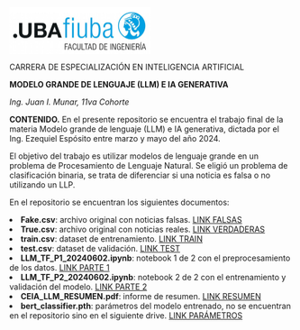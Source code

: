 <img src="https://github.com/hernancontigiani/ceia_memorias_especializacion/raw/master/Figures/logoFIUBA.jpg" width="250" align="center">

CARRERA DE ESPECIALIZACIÓN EN INTELIGENCIA ARTIFICIAL

**MODELO GRANDE DE LENGUAJE (LLM) E IA GENERATIVA**

*Ing. Juan I. Munar, 11va Cohorte*

**CONTENIDO.** En el presente repositorio se encuentra el trabajo final de la materia Modelo grande de lenguaje (LLM) e IA generativa, dictada por el Ing. Ezequiel Espósito entre marzo y mayo del año 2024. 

El objetivo del trabajo es utilizar modelos de lenguaje grande en un problema de Procesamiento de Lenguaje Natural. Se eligió un problema de clasificación binaria, se trata de diferenciar si una noticia es falsa o no utilizando un LLP.

En el repositorio se encuentran los siguientes documentos:
<li> <b>Fake.csv</b>: archivo original con noticias falsas. <a href="https://github.com/juanimunar/CEIA_LLM_TF_JIM/blob/main/Dataset/Fake.csv">LINK FALSAS</a> </li>

<li> <b>True.csv</b>: archivo original con noticias reales. <a href="https://github.com/juanimunar/CEIA_LLM_TF_JIM/blob/main/Dataset/True.csv">LINK VERDADERAS</a></li>

<li> <b>train.csv</b>: dataset de entrenamiento. <a href="https://github.com/juanimunar/CEIA_LLM_TF_JIM/blob/main/Dataset/train.csv">LINK TRAIN</a></li>

<li> <b>test.csv</b>: dataset de validación. <a href="https://github.com/juanimunar/CEIA_LLM_TF_JIM/blob/main/Dataset/test.csv">LINK TEST</a></li>

<li> <b>LLM_TF_P1_20240602.ipynb</b>: notebook 1 de 2 con el preprocesamiento de los datos. <a href="https://github.com/juanimunar/CEIA_LLM_TF_JIM/blob/main/LLM_TF_P1_20240602.ipynb">LINK PARTE 1</a></li>

<li> <b>LLM_TF_P2_20240602.ipynb</b>: notebook 2 de 2 con el entrenamiento y validación del modelo. <a href="https://github.com/juanimunar/CEIA_LLM_TF_JIM/blob/main/LLM_TF_P2_20240602.ipynb">LINK PARTE 2</a></li>
                                                                                                      
<li> <b>CEIA_LLM_RESUMEN.pdf</b>: informe de resumen. <a href="https://github.com/juanimunar/CEIA_LLM_TF_JIM/blob/main/CEIA_LLM_RESUMEN.pdf">LINK RESUMEN</a></li>
                                  
<li> <b>bert_classifier.pth</b>: parámetros del modelo entrenado, no se encuentran en el repositorio sino en el siguiente drive. <a href="https://drive.google.com/drive/folders/1FYSN86hrKcWfsky5ueFxoBK1hv6d3s0d?usp=sharing">LINK PARÁMETROS</a></li>
